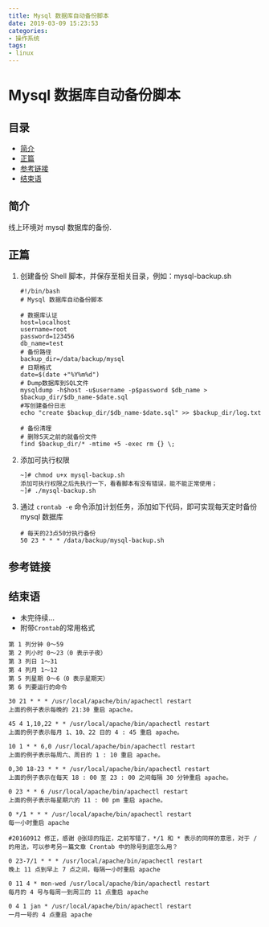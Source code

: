```yaml
---
title: Mysql 数据库自动备份脚本
date: 2019-03-09 15:23:53
categories:
- 操作系统
tags:
- linux
---
```


# Mysql 数据库自动备份脚本

## 目录

- [简介](#简介)
- [正篇](#正篇)
- [参考链接](#参考链接)
- [结束语](#结束语)

## 简介

线上环境对 mysql 数据库的备份.

## 正篇

1. 创建备份 Shell 脚本，并保存至相关目录，例如：mysql-backup.sh
    ```
    #!/bin/bash
    # Mysql 数据库自动备份脚本

    # 数据库认证
    host=localhost
    username=root
    password=123456
    db_name=test
    # 备份路径
    backup_dir=/data/backup/mysql
    # 日期格式
    date=$(date +"%Y%m%d")
    # Dump数据库到SQL文件
    mysqldump -h$host -u$username -p$password $db_name > $backup_dir/$db_name-$date.sql
    #写创建备份日志
    echo "create $backup_dir/$db_name-$date.sql" >> $backup_dir/log.txt
     
    # 备份清理
    # 删除5天之前的就备份文件
    find $backup_dir/* -mtime +5 -exec rm {} \;
    ```
2. 添加可执行权限
    ```
    ~]# chmod u+x mysql-backup.sh
    添加可执行权限之后先执行一下，看看脚本有没有错误，能不能正常使用；
    ~]# ./mysql-backup.sh
    ```
3. 通过 `crontab -e` 命令添加计划任务，添加如下代码，即可实现每天定时备份 mysql 数据库
    ```
    # 每天的23点50分执行备份
    50 23 * * * /data/backup/mysql-backup.sh
    ```

## 参考链接

## 结束语

- 未完待续...
- 附带`Crontab`的常用格式
```
第 1 列分钟 0～59
第 2 列小时 0～23（0 表示子夜）
第 3 列日 1～31
第 4 列月 1～12
第 5 列星期 0～6（0 表示星期天）
第 6 列要运行的命令

30 21 * * * /usr/local/apache/bin/apachectl restart
上面的例子表示每晚的 21:30 重启 apache。

45 4 1,10,22 * * /usr/local/apache/bin/apachectl restart
上面的例子表示每月 1、10、22 日的 4 : 45 重启 apache。

10 1 * * 6,0 /usr/local/apache/bin/apachectl restart
上面的例子表示每周六、周日的 1 : 10 重启 apache。

0,30 18-23 * * * /usr/local/apache/bin/apachectl restart
上面的例子表示在每天 18 : 00 至 23 : 00 之间每隔 30 分钟重启 apache。

0 23 * * 6 /usr/local/apache/bin/apachectl restart
上面的例子表示每星期六的 11 : 00 pm 重启 apache。

0 */1 * * * /usr/local/apache/bin/apachectl restart
每一小时重启 apache

#20160912 修正，感谢 @张琼的指正，之前写错了，*/1 和 * 表示的同样的意思，对于 / 的用法，可以参考另一篇文章 Crontab 中的除号到底怎么用？

0 23-7/1 * * * /usr/local/apache/bin/apachectl restart
晚上 11 点到早上 7 点之间，每隔一小时重启 apache

0 11 4 * mon-wed /usr/local/apache/bin/apachectl restart
每月的 4 号与每周一到周三的 11 点重启 apache

0 4 1 jan * /usr/local/apache/bin/apachectl restart
一月一号的 4 点重启 apache
```